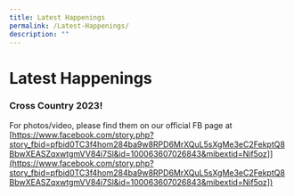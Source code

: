 ```yaml
---
title: Latest Happenings
permalink: /Latest-Happenings/
description: ""
---
```

# Latest Happenings

### Cross Country 2023!


For photos/video, please find them on our official FB page at  
[https://www.facebook.com/story.php?story_fbid=pfbid0TC3f4hom284ba9w8RPD6MrXQuL5sXgMe3eC2FekptQ8BbwXEASZqxwtgmVV84i7Sl&id=100063607026843&mibextid=Nif5oz]](https://www.facebook.com/story.php?story_fbid=pfbid0TC3f4hom284ba9w8RPD6MrXQuL5sXgMe3eC2FekptQ8BbwXEASZqxwtgmVV84i7Sl&id=100063607026843&mibextid=Nif5oz])  
  
